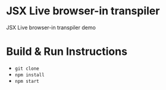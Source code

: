 # JSX Live browser-in transpiler
JSX Live browser-in transpiler demo

# Build & Run Instructions

- `git clone`
- `npm install`
- `npm start`